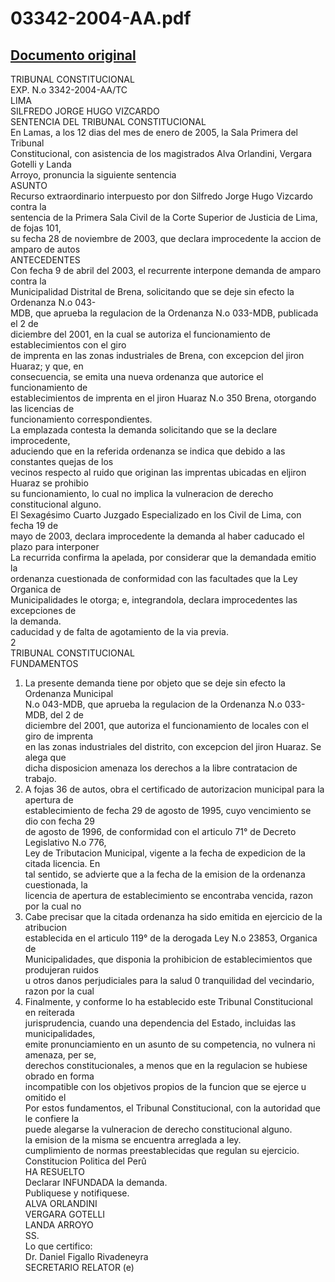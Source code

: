 
03342-2004-AA.pdf
=================
  
[Documento original](https://tc.gob.pe/jurisprudencia/2005/03342-2004-AA.pdf)  
---  
TRIBUNAL CONSTITUCIONAL  
EXP. N.o 3342-2004-AA/TC  
LIMA  
SILFREDO JORGE HUGO VIZCARDO  
SENTENCIA DEL TRIBUNAL CONSTITUCIONAL  
En Lamas, a los 12 dias del mes de enero de 2005, la Sala Primera del Tribunal  
Constitucional, con asistencia de los magistrados Alva Orlandini, Vergara Gotelli y Landa  
Arroyo, pronuncia la siguiente sentencia  
ASUNTO  
Recurso extraordinario interpuesto por don Silfredo Jorge Hugo Vizcardo contra la  
sentencia de la Primera Sala Civil de la Corte Superior de Justicia de Lima, de fojas 101,  
su fecha 28 de noviembre de 2003, que declara improcedente la accion de amparo de autos  
ANTECEDENTES  
Con fecha 9 de abril del 2003, el recurrente interpone demanda de amparo contra la  
Municipalidad Distrital de Brena, solicitando que se deje sin efecto la Ordenanza N.o 043-  
MDB, que aprueba la regulacion de la Ordenanza N.o 033-MDB, publicada el 2 de  
diciembre del 2001, en la cual se autoriza el funcionamiento de establecimientos con el giro  
de imprenta en las zonas industriales de Brena, con excepcion del jiron Huaraz; y que, en  
consecuencia, se emita una nueva ordenanza que autorice el funcionamiento de  
establecimientos de imprenta en el jiron Huaraz N.o 350 Brena, otorgando las licencias de  
funcionamiento correspondientes.  
La emplazada contesta la demanda solicitando que se la declare improcedente,  
aduciendo que en la referida ordenanza se indica que debido a las constantes quejas de los  
vecinos respecto al ruido que originan las imprentas ubicadas en eljiron Huaraz se prohibio  
su funcionamiento, lo cual no implica la vulneracion de derecho constitucional alguno.  
El Sexagésimo Cuarto Juzgado Especializado en los Civil de Lima, con fecha 19 de  
mayo de 2003, declara improcedente la demanda al haber caducado el plazo para interponer  
La recurrida confirma la apelada, por considerar que la demandada emitio la  
ordenanza cuestionada de conformidad con las facultades que la Ley Organica de  
Municipalidades le otorga; e, integrandola, declara improcedentes las excepciones de  
la demanda.  
caducidad y de falta de agotamiento de la via previa.  
2  
TRIBUNAL CONSTITUCIONAL  
FUNDAMENTOS  
1. La presente demanda tiene por objeto que se deje sin efecto la Ordenanza Municipal  
N.o 043-MDB, que aprueba la regulacion de la Ordenanza N.o 033-MDB, del 2 de  
diciembre del 2001, que autoriza el funcionamiento de locales con el giro de imprenta  
en las zonas industriales del distrito, con excepcion del jiron Huaraz. Se alega que  
dicha disposicion amenaza los derechos a la libre contratacion de trabajo.  
2. A fojas 36 de autos, obra el certificado de autorizacion municipal para la apertura de  
establecimiento de fecha 29 de agosto de 1995, cuyo vencimiento se dio con fecha 29  
de agosto de 1996, de conformidad con el articulo 71° de Decreto Legislativo N.o 776,  
Ley de Tributacion Municipal, vigente a la fecha de expedicion de la citada licencia. En  
tal sentido, se advierte que a la fecha de la emision de la ordenanza cuestionada, la  
licencia de apertura de establecimiento se encontraba vencida, razon por la cual no  
3. Cabe precisar que la citada ordenanza ha sido emitida en ejercicio de la atribucion  
establecida en el articulo 119° de la derogada Ley N.o 23853, Organica de  
Municipalidades, que disponia la prohibicion de establecimientos que produjeran ruidos  
u otros danos perjudiciales para la salud 0 tranquilidad del vecindario, razon por la cual  
4. Finalmente, y conforme lo ha establecido este Tribunal Constitucional en reiterada  
jurisprudencia, cuando una dependencia del Estado, incluidas las municipalidades,  
emite pronunciamiento en un asunto de su competencia, no vulnera ni amenaza, per se,  
derechos constitucionales, a menos que en la regulacion se hubiese obrado en forma  
incompatible con los objetivos propios de la funcion que se ejerce u omitido el  
Por estos fundamentos, el Tribunal Constitucional, con la autoridad que le confiere la  
puede alegarse la vulneracion de derecho constitucional alguno.  
la emision de la misma se encuentra arreglada a ley.  
cumplimiento de normas preestablecidas que regulan su ejercicio.  
Constitucion Politica del Perû  
HA RESUELTO  
Declarar INFUNDADA la demanda.  
Publiquese y notifiquese.  
ALVA ORLANDINI  
VERGARA GOTELLI  
LANDA ARROYO  
SS.  
Lo que certifico:  
Dr. Daniel Figallo Rivadeneyra  
SECRETARIO RELATOR (e)